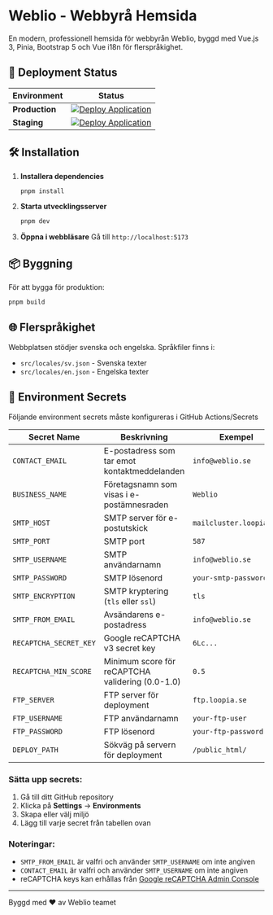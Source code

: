 # Weblio - Webbyrå Hemsida

En modern, professionell hemsida för webbyrån Weblio, byggd med Vue.js 3, Pinia, Bootstrap 5 och Vue i18n för flerspråkighet.

## 🚀 Deployment Status

| Environment | Status |
|-------------|--------|
| **Production** | [![Deploy Application](https://github.com/WebbEnkelt/website/actions/workflows/deploy.yml/badge.svg?branch=master)](https://github.com/WebbEnkelt/website/actions/workflows/deploy.yml) |
| **Staging** | [![Deploy Application](https://github.com/WebbEnkelt/website/actions/workflows/deploy.yml/badge.svg?branch=development)](https://github.com/WebbEnkelt/website/actions/workflows/deploy.yml) |

## 🛠️ Installation

1. **Installera dependencies**
   ```bash
   pnpm install
   ```

2. **Starta utvecklingsserver**
   ```bash
   pnpm dev
   ```

3. **Öppna i webbläsare**
   Gå till `http://localhost:5173`

## 📦 Byggning

För att bygga för produktion:
```bash
pnpm build
```

## 🌐 Flerspråkighet

Webbplatsen stödjer svenska och engelska. Språkfiler finns i:
- `src/locales/sv.json` - Svenska texter
- `src/locales/en.json` - Engelska texter

## 🔐 Environment Secrets

Följande environment secrets måste konfigureras i GitHub Actions/Secrets

| Secret Name | Beskrivning | Exempel | Obligatorisk |
|-------------|-------------|---------|--------------|
| `CONTACT_EMAIL` | E-postadress som tar emot kontaktmeddelanden | `info@weblio.se` | ❌ |
| `BUSINESS_NAME` | Företagsnamn som visas i e-postämnesraden | `Weblio` | ✅ |
| `SMTP_HOST` | SMTP server för e-postutskick | `mailcluster.loopia.se` | ❌ |
| `SMTP_PORT` | SMTP port | `587` | ❌ |
| `SMTP_USERNAME` | SMTP användarnamn | `info@weblio.se` | ✅ |
| `SMTP_PASSWORD` | SMTP lösenord | `your-smtp-password` | ✅ |
| `SMTP_ENCRYPTION` | SMTP kryptering (`tls` eller `ssl`) | `tls` | ❌ |
| `SMTP_FROM_EMAIL` | Avsändarens e-postadress | `info@weblio.se` | ❌ |
| `RECAPTCHA_SECRET_KEY` | Google reCAPTCHA v3 secret key | `6Lc...` | ✅ |
| `RECAPTCHA_MIN_SCORE` | Minimum score för reCAPTCHA validering (0.0-1.0) | `0.5` | ❌ |
| `FTP_SERVER` | FTP server för deployment | `ftp.loopia.se` | ❌ |
| `FTP_USERNAME` | FTP användarnamn | `your-ftp-user` | ✅ |
| `FTP_PASSWORD` | FTP lösenord | `your-ftp-password` | ✅ |
| `DEPLOY_PATH` | Sökväg på servern för deployment | `/public_html/` | ✅ |

### Sätta upp secrets:
1. Gå till ditt GitHub repository
2. Klicka på **Settings** → **Environments**
3. Skapa eller välj miljö
4. Lägg till varje secret från tabellen ovan

### Noteringar:
- `SMTP_FROM_EMAIL` är valfri och använder `SMTP_USERNAME` om inte angiven
- `CONTACT_EMAIL` är valfri och använder `SMTP_USERNAME` om inte angiven
- reCAPTCHA keys kan erhållas från [Google reCAPTCHA Admin Console](https://www.google.com/recaptcha/admin)

---

Byggd med ❤️ av Weblio teamet
